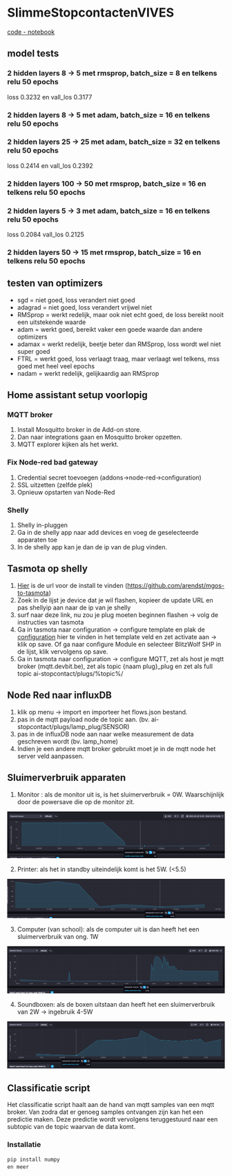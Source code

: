 # SlimmeStopcontactenVIVES

[code - notebook](https://colab.research.google.com/drive/1pjBKEyINliCrKm2UD8AyNFnTkva3qZNF?usp=sharing)

## model tests

### 2 hidden layers 8 -> 5 met rmsprop, batch_size = 8 en telkens relu 50 epochs

loss 0.3232 en vall_los 0.3177

### 2 hidden layers 8 -> 5 met adam, batch_size = 16 en telkens relu 50 epochs

### 2 hidden layers 25 -> 25 met adam, batch_size = 32 en telkens relu 50 epochs

loss 0.2414 en vall_los 0.2392

### 2 hidden layers 100 -> 50 met rmsprop, batch_size = 16 en telkens relu 50 epochs

### 2 hidden layers 5 -> 3 met adam, batch_size = 16 en telkens relu 50 epochs

loss 0.2084 vall_los 0.2125

### 2 hidden layers 50 -> 15 met rmsprop, batch_size = 16 en telkens relu 50 epochs

## testen van optimizers

- sgd = niet goed, loss verandert niet goed
- adagrad = niet goed, loss verandert vrijwel niet
- RMSprop = werkt redelijk, maar ook niet echt goed, de loss bereikt nooit een uitstekende waarde
- adam = werkt goed, bereikt vaker een goede waarde dan andere optimizers
- adamax = werkt redelijk, beetje beter dan RMSprop, loss wordt wel niet super goed
- FTRL = werkt goed, loss verlaagt traag, maar verlaagt wel telkens, mss goed met heel veel epochs
- nadam = werkt redelijk, gelijkaardig aan RMSprop

## Home assistant setup voorlopig

### MQTT broker

1. Install Mosquitto broker in de Add-on store.
2. Dan naar integrations gaan en Mosquitto broker opzetten.
3. MQTT explorer kijken als het werkt.

### Fix Node-red bad gateway

1. Credential secret toevoegen (addons->node-red->configuration)
2. SSL uitzetten (zelfde plek)
3. Opnieuw opstarten van Node-Red

### Shelly

1. Shelly in-pluggen
2. Ga in de shelly app naar add devices en voeg de geselecteerde apparaten toe
3. In de shelly app kan je dan de ip van de plug vinden.

## Tasmota op shelly

1. [Hier](https://templates.blakadder.com/shelly_plug_S.html) is de url voor de install te vinden (https://github.com/arendst/mgos-to-tasmota)
2. Zoek in de lijst je device dat je wil flashen, kopieer de update URL en pas shellyip aan naar de ip van je shelly
3. surf naar deze link, nu zou je plug moeten beginnen flashen -> volg de instructies van tasmota
4. Ga in tasmota naar configuration -> configure template en plak de [configuration](https://templates.blakadder.com/shelly_plug_S.html) hier te vinden in het template veld en zet activate aan -> klik op save. Of ga naar configure Module en selecteer BlitzWolf SHP in de lijst, klik vervolgens op save.
5. Ga in tasmota naar configuration -> configure MQTT, zet als host je mqtt broker (mqtt.devbit.be), zet als topic {naam plug}_plug en zet als full topic ai-stopcontact/plugs/%topic%/

## Node Red naar influxDB

1. klik op menu -> import en importeer het flows.json bestand.
2. pas in de mqtt payload node de topic aan. (bv. ai-stopcontact/plugs/lamp_plug/SENSOR)
3. pas in de influxDB node aan naar welke measurement de data geschreven wordt (bv. lamp_home)
4. Indien je een andere mqtt broker gebruikt moet je in de mqtt node het server veld aanpassen.

## Sluimerverbruik apparaten

1. Monitor : als de monitor uit is, is het sluimerverbruik = 0W. Waarschijnlijk door de powersave die op de monitor zit.

![monitor_sluimerverbruik](./img/monitor_sluimerverbruik.png)

2. Printer: als het in standby uiteindelijk komt is het 5W. (<5.5)

![printer_sluimerverbruik](./img/printer_sluimerverbruik.png)

3. Computer (van school): als de computer uit is dan heeft het een sluimerverbruik van ong. 1W

![computer_sluimerverbruik](./img/computer_sluimerverbruik.png)

4. Soundboxen: als de boxen uitstaan dan heeft het een sluimerverbruik van 2W -> ingebruik 4-5W

![soundboxen_sluimerverbruik](./img/soudboxen_sluimerverbruik.png)

## Classificatie script

Het classificatie script haalt aan de hand van mqtt samples van een mqtt broker. Van zodra dat er genoeg samples ontvangen zijn kan het een predictie maken. Deze predictie wordt vervolgens teruggestuurd naar een subtopic van de topic waarvan de data komt.

### Installatie

```txt
pip install numpy
en meer
```


